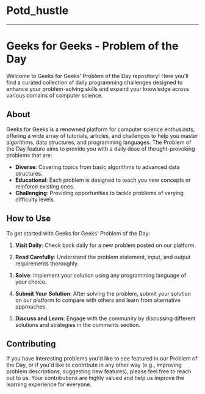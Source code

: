 # Potd_hustle
---

# Geeks for Geeks - Problem of the Day

Welcome to Geeks for Geeks' Problem of the Day repository! Here you'll find a curated collection of daily programming challenges designed to enhance your problem-solving skills and expand your knowledge across various domains of computer science.

## About

Geeks for Geeks is a renowned platform for computer science enthusiasts, offering a wide array of tutorials, articles, and challenges to help you master algorithms, data structures, and programming languages. The Problem of the Day feature aims to provide you with a daily dose of thought-provoking problems that are:

- **Diverse**: Covering topics from basic algorithms to advanced data structures.
- **Educational**: Each problem is designed to teach you new concepts or reinforce existing ones.
- **Challenging**: Providing opportunities to tackle problems of varying difficulty levels.

## How to Use

To get started with Geeks for Geeks' Problem of the Day:

1. **Visit Daily**: Check back daily for a new problem posted on our platform.
   
2. **Read Carefully**: Understand the problem statement, input, and output requirements thoroughly.

3. **Solve**: Implement your solution using any programming language of your choice.

4. **Submit Your Solution**: After solving the problem, submit your solution on our platform to compare with others and learn from alternative approaches.

5. **Discuss and Learn**: Engage with the community by discussing different solutions and strategies in the comments section.

## Contributing

If you have interesting problems you'd like to see featured in our Problem of the Day, or if you'd like to contribute in any other way (e.g., improving problem descriptions, suggesting new features), please feel free to reach out to us. Your contributions are highly valued and help us improve the learning experience for everyone.

